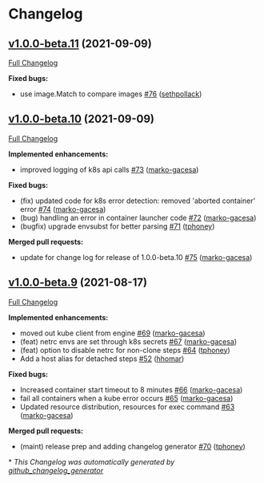 # Changelog

## [v1.0.0-beta.11](https://github.com/drone-runners/drone-runner-kube/tree/v1.0.0-beta.11) (2021-09-09)

[Full Changelog](https://github.com/drone-runners/drone-runner-kube/compare/v1.0.0-beta.10...v1.0.0-beta.11)

**Fixed bugs:**

- use image.Match to compare images [\#76](https://github.com/drone-runners/drone-runner-kube/pull/76) ([sethpollack](https://github.com/sethpollack))

## [v1.0.0-beta.10](https://github.com/drone-runners/drone-runner-kube/tree/v1.0.0-beta.10) (2021-09-09)

[Full Changelog](https://github.com/drone-runners/drone-runner-kube/compare/v1.0.0-beta.9...v1.0.0-beta.10)

**Implemented enhancements:**

- improved logging of k8s api calls [\#73](https://github.com/drone-runners/drone-runner-kube/pull/73) ([marko-gacesa](https://github.com/marko-gacesa))

**Fixed bugs:**

- \(fix\) updated code for k8s error detection: removed 'aborted container' error [\#74](https://github.com/drone-runners/drone-runner-kube/pull/74) ([marko-gacesa](https://github.com/marko-gacesa))
- \(bug\) handling an error in container launcher code [\#72](https://github.com/drone-runners/drone-runner-kube/pull/72) ([marko-gacesa](https://github.com/marko-gacesa))
- \(bugfix\) upgrade envsubst for better parsing [\#71](https://github.com/drone-runners/drone-runner-kube/pull/71) ([tphoney](https://github.com/tphoney))

**Merged pull requests:**

- update for change log for release of 1.0.0-beta.10 [\#75](https://github.com/drone-runners/drone-runner-kube/pull/75) ([marko-gacesa](https://github.com/marko-gacesa))

## [v1.0.0-beta.9](https://github.com/drone-runners/drone-runner-kube/tree/v1.0.0-beta.9) (2021-08-17)

[Full Changelog](https://github.com/drone-runners/drone-runner-kube/compare/v1.0.0-beta.8...v1.0.0-beta.9)

**Implemented enhancements:**

- moved out kube client from engine [\#69](https://github.com/drone-runners/drone-runner-kube/pull/69) ([marko-gacesa](https://github.com/marko-gacesa))
- \(feat\) netrc envs are set through k8s secrets [\#67](https://github.com/drone-runners/drone-runner-kube/pull/67) ([marko-gacesa](https://github.com/marko-gacesa))
- \(feat\) option to disable netrc for non-clone steps [\#64](https://github.com/drone-runners/drone-runner-kube/pull/64) ([tphoney](https://github.com/tphoney))
- Add a host alias for detached steps [\#52](https://github.com/drone-runners/drone-runner-kube/pull/52) ([hhomar](https://github.com/hhomar))

**Fixed bugs:**

- Increased container start timeout to 8 minutes [\#66](https://github.com/drone-runners/drone-runner-kube/pull/66) ([marko-gacesa](https://github.com/marko-gacesa))
- fail all containers when a kube error occurs [\#65](https://github.com/drone-runners/drone-runner-kube/pull/65) ([marko-gacesa](https://github.com/marko-gacesa))
- Updated resource distribution, resources for exec command [\#63](https://github.com/drone-runners/drone-runner-kube/pull/63) ([marko-gacesa](https://github.com/marko-gacesa))

**Merged pull requests:**

- \(maint\) release prep and adding changelog generator [\#70](https://github.com/drone-runners/drone-runner-kube/pull/70) ([tphoney](https://github.com/tphoney))



\* *This Changelog was automatically generated by [github_changelog_generator](https://github.com/github-changelog-generator/github-changelog-generator)*
